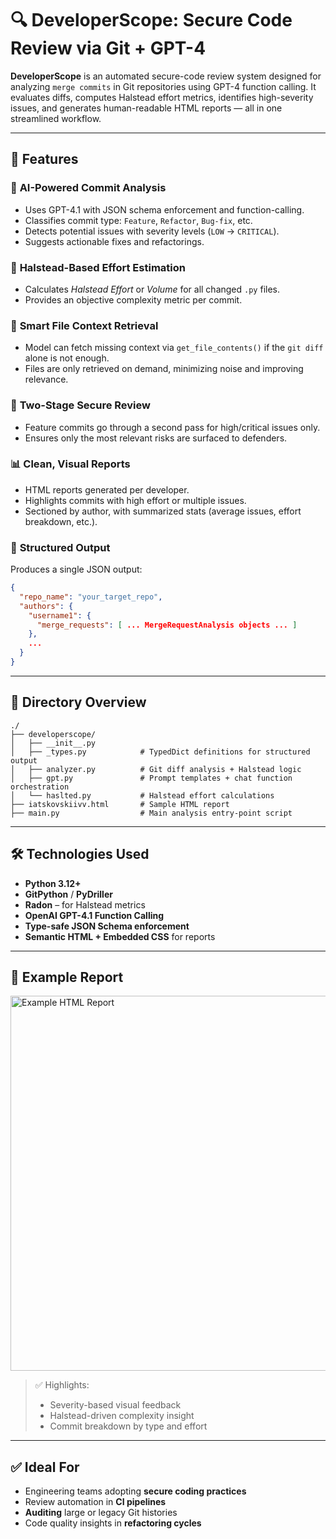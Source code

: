 # 🔍 DeveloperScope: Secure Code Review via Git + GPT-4

**DeveloperScope** is an automated secure-code review system designed for analyzing `merge commits` in Git repositories using GPT-4 function calling. It evaluates diffs, computes Halstead effort metrics, identifies high-severity issues, and generates human-readable HTML reports — all in one streamlined workflow.

---

## 🚀 Features

### 🧠 **AI-Powered Commit Analysis**
- Uses GPT-4.1 with JSON schema enforcement and function-calling.
- Classifies commit type: `Feature`, `Refactor`, `Bug‑fix`, etc.
- Detects potential issues with severity levels (`LOW` → `CRITICAL`).
- Suggests actionable fixes and refactorings.

### 🧾 **Halstead-Based Effort Estimation**
- Calculates *Halstead Effort* or *Volume* for all changed `.py` files.
- Provides an objective complexity metric per commit.

### 📂 **Smart File Context Retrieval**
- Model can fetch missing context via `get_file_contents()` if the `git diff` alone is not enough.
- Files are only retrieved on demand, minimizing noise and improving relevance.

### 🔁 **Two-Stage Secure Review**
- Feature commits go through a second pass for high/critical issues only.
- Ensures only the most relevant risks are surfaced to defenders.

### 📊 **Clean, Visual Reports**
- HTML reports generated per developer.
- Highlights commits with high effort or multiple issues.
- Sectioned by author, with summarized stats (average issues, effort breakdown, etc.).

### 📁 **Structured Output**
Produces a single JSON output:
```json
{
  "repo_name": "your_target_repo",
  "authors": {
    "username1": {
      "merge_requests": [ ... MergeRequestAnalysis objects ... ]
    },
    ...
  }
}
```

---

## 📁 Directory Overview

```
./
├── developerscope/
│   ├── __init__.py
│   ├── _types.py            # TypedDict definitions for structured output
│   ├── analyzer.py          # Git diff analysis + Halstead logic
│   ├── gpt.py               # Prompt templates + chat function orchestration
│   └── haslted.py           # Halstead effort calculations
├── iatskovskiivv.html       # Sample HTML report
├── main.py                  # Main analysis entry-point script
```

---

## 🛠️ Technologies Used

- **Python 3.12+**
- **GitPython** / **PyDriller**
- **Radon** – for Halstead metrics
- **OpenAI GPT-4.1 Function Calling**
- **Type-safe JSON Schema enforcement**
- **Semantic HTML + Embedded CSS** for reports

---

## 🧪 Example Report

<img src="https://i.imgur.com/yIW78gD.png" width="600" alt="Example HTML Report">

> ✅ Highlights:
> - Severity-based visual feedback
> - Halstead-driven complexity insight
> - Commit breakdown by type and effort

---

## ✅ Ideal For

- Engineering teams adopting **secure coding practices**
- Review automation in **CI pipelines**
- **Auditing** large or legacy Git histories
- Code quality insights in **refactoring cycles**
